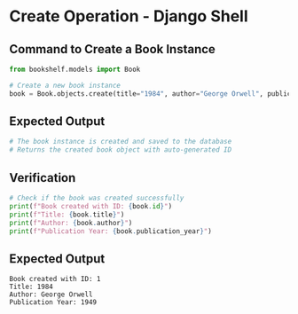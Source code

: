 # Create Operation - Django Shell

## Command to Create a Book Instance

```python
from bookshelf.models import Book

# Create a new book instance
book = Book.objects.create(title="1984", author="George Orwell", publication_year=1949)
```

## Expected Output

```python
# The book instance is created and saved to the database
# Returns the created book object with auto-generated ID
```

## Verification

```python
# Check if the book was created successfully
print(f"Book created with ID: {book.id}")
print(f"Title: {book.title}")
print(f"Author: {book.author}")
print(f"Publication Year: {book.publication_year}")
```

## Expected Output

```
Book created with ID: 1
Title: 1984
Author: George Orwell
Publication Year: 1949
```
